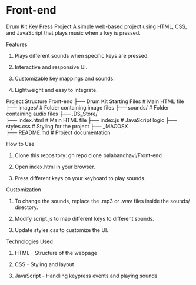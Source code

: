 # Front-end

Drum Kit Key Press Project
A simple web-based project using HTML, CSS, and JavaScript that plays music when a key is pressed.

Features

1. Plays different sounds when specific keys are pressed.

2. Interactive and responsive UI.

3. Customizable key mappings and sounds.

4. Lightweight and easy to integrate.

Project Structure
Front-end
├── Drum Kit Starting Files  # Main HTML file
  ├── images/        # Folder containing image files
  ├── sounds/        # Folder containing audio files
  ├── .DS_Store/     
  ├── index.html     # Main HTML file
  ├── index.js       # JavaScript logic
  ├── styles.css     # Styling for the project
├── _MACOSX  
├── README.md        # Project documentation


How to Use

1. Clone this repository:
   gh repo clone balabandhavi/Front-end

3. Open index.html in your browser.

4. Press different keys on your keyboard to play sounds.

Customization

1. To change the sounds, replace the .mp3 or .wav files inside the sounds/ directory.

2. Modify script.js to map different keys to different sounds.

3. Update styles.css to customize the UI.

Technologies Used

1. HTML - Structure of the webpage

2. CSS - Styling and layout

3. JavaScript - Handling keypress events and playing sounds

